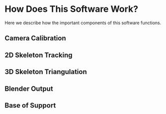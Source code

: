 # How Does This Software Work?
Here we describe how the important components of this software functions. 
## Camera Calibration

## 2D Skeleton Tracking

## 3D Skeleton Triangulation 

## Blender Output

## Base of Support
